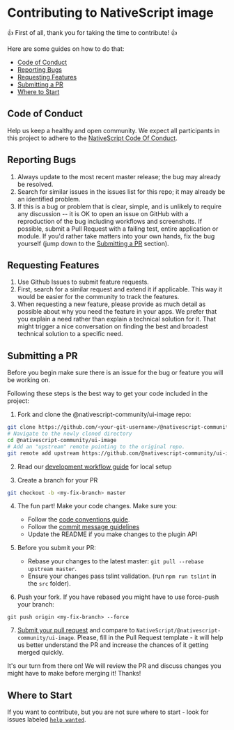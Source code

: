 # Contributing to NativeScript image

:+1: First of all, thank you for taking the time to contribute! :+1:

Here are some guides on how to do that:

<!-- TOC depthFrom:2 -->

-   [Code of Conduct](#code-of-conduct)
-   [Reporting Bugs](#reporting-bugs)
-   [Requesting Features](#requesting-features)
-   [Submitting a PR](#submitting-a-pr)
-   [Where to Start](#where-to-start)

<!-- /TOC -->

## Code of Conduct

Help us keep a healthy and open community. We expect all participants in this project to adhere to the [NativeScript Code Of Conduct](https://github.com/NativeScript/codeofconduct).

## Reporting Bugs

1. Always update to the most recent master release; the bug may already be resolved.
2. Search for similar issues in the issues list for this repo; it may already be an identified problem.
3. If this is a bug or problem that is clear, simple, and is unlikely to require any discussion -- it is OK to open an issue on GitHub with a reproduction of the bug including workflows and screenshots. If possible, submit a Pull Request with a failing test, entire application or module. If you'd rather take matters into your own hands, fix the bug yourself (jump down to the [Submitting a PR](#submitting-a-pr) section).

## Requesting Features

1. Use Github Issues to submit feature requests.
2. First, search for a similar request and extend it if applicable. This way it would be easier for the community to track the features.
3. When requesting a new feature, please provide as much detail as possible about why you need the feature in your apps. We prefer that you explain a need rather than explain a technical solution for it. That might trigger a nice conversation on finding the best and broadest technical solution to a specific need.

## Submitting a PR

Before you begin make sure there is an issue for the bug or feature you will be working on.

Following these steps is the best way to get your code included in the project:

1. Fork and clone the @nativescript-community/ui-image repo:

```bash
git clone https://github.com/<your-git-username>/@nativescript-community/ui-image.git
# Navigate to the newly cloned directory
cd @nativescript-community/ui-image
# Add an "upstream" remote pointing to the original repo.
git remote add upstream https://github.com/@nativescript-community/ui-image.git
```

2. Read our [development workflow guide](DevelopmentWorkflow.md) for local setup

3. Create a branch for your PR

```bash
git checkout -b <my-fix-branch> master
```

4. The fun part! Make your code changes. Make sure you:

    - Follow the [code conventions guide](https://github.com/NativeScript/NativeScript/blob/master/CodingConvention.md).
    - Follow the [commit message guidelines](https://github.com/NativeScript/NativeScript/blob/master/CONTRIBUTING.md#commit-messages)
    - Update the README if you make changes to the plugin API

5. Before you submit your PR:

    - Rebase your changes to the latest master: `git pull --rebase upstream master`.
    - Ensure your changes pass tslint validation. (run `npm run tslint` in the `src` folder).

6. Push your fork. If you have rebased you might have to use force-push your branch:

```
git push origin <my-fix-branch> --force
```

7. [Submit your pull request](https://github.com/@nativescript-community/ui-image/compare) and compare to `NativeScript/@nativescript-community/ui-image`. Please, fill in the Pull Request template - it will help us better understand the PR and increase the chances of it getting merged quickly.

It's our turn from there on! We will review the PR and discuss changes you might have to make before merging it! Thanks!

## Where to Start

If you want to contribute, but you are not sure where to start - look for issues labeled [`help wanted`](https://github.com/@nativescript-community/ui-image/issues?q=is%3Aopen+is%3Aissue+label%3A%22help+wanted%22).
